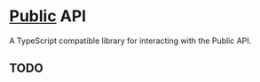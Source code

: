 # [Public](https://public.com) API

A TypeScript compatible library for interacting with the Public API.

## TODO
